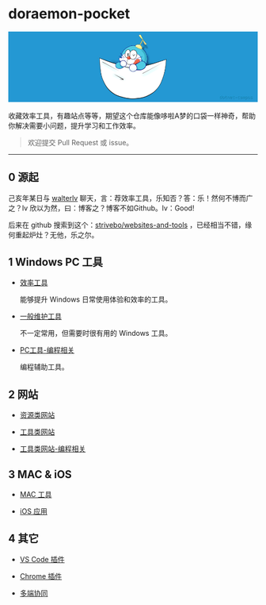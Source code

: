 # doraemon-pocket

![logo](./assets/pic/doraemon-pocket-dc-256.png)

收藏效率工具，有趣站点等等，期望这个仓库能像哆啦A梦的口袋一样神奇，帮助你解决需要小问题，提升学习和工作效率。

> 欢迎提交 Pull Request 或 issue。

---

## 0 源起

己亥年某日与 [walterlv](https://blog.walterlv.com/) 聊天，言：荐效率工具，乐知否？答：乐！然何不博而广之？lv 欣以为然，曰：博客之？博客不如Github。lv：Good!

后来在 github 搜索到这个：[strivebo/websites-and-tools](https://github.com/strivebo/websites-and-tools) ，已经相当不错，缘何重起炉灶？无他，乐之尔。

## 1 Windows PC 工具

* [效率工具](./Tool-PC-Windows-效率工具.md)

    能够提升 Windows 日常使用体验和效率的工具。

* [一般维护工具](./Tool-PC-Windows.md)

    不一定常用，但需要时很有用的 Windows 工具。

* [PC工具-编程相关](./Tool-PC-Windows-Programer.md)

    编程辅助工具。

## 2 网站

* [资源类网站](./Website-Resource.md)

* [工具类网站](./Website-Tool.md)

* [工具类网站-编程相关](./Website-Tool-Programer.md)

## 3 MAC & iOS

* [MAC 工具](./Tool-PC-MAC.md)

* [iOS 应用](./App-iOS.md)

## 4 其它

* [VS Code 插件](./VSCode-Extension.md)

* [Chrome 插件](./Chrome-Extension.md)

* [多端协同](./多端协同.md)
